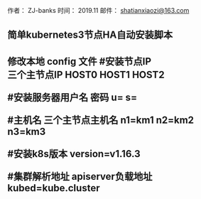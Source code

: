作者： ZJ-banks
时间： 2019.11
邮件： shatianxiaozi@163.com
<h2> 简单kubernetes3节点HA自动安装脚本  <h2>

修改本地 config 文件
#安装节点IP  
三个主节点IP
HOST0 HOST1 HOST2

#安装服务器用户名 密码
u=
s=

#主机名
三个主节点主机名
n1=km1
n2=km2
n3=km3

#安装k8s版本
version=v1.16.3

#集群解析地址
apiserver负载地址
kubed=kube.cluster

